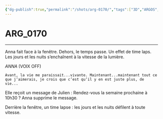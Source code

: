 ```yaml
---
{"dg-publish":true,"permalink":"/shots/arg-0170/","tags":["3D","ARGOS","Shots"],"created":"2024-12-19","updated":"2025-01-15"}
---
```



# ARG_0170
---
Anna fait face à la fenêtre. Dehors, le temps passe. Un effet de time laps. Les jours et les nuits s’enchaînent à la vitesse de la lumière.

*ANNA* (VOIX OFF) 
```
Avant, la vie me paraissait...vivante. Maintenant...maintenant tout ce que j’aimerais, je crois que c’est qu’il y en est juste plus, de vie... 
```

Elle reçoit un message de Julien : Rendez-vous la semaine prochaine à 10h30 ? Anna supprime le message. 

Derrière la fenêtre, un time lapse : les jours et les nuits défilent à toute vitesse. 

